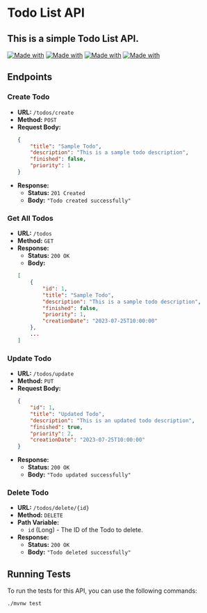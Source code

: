 # Todo List API

This is a simple Todo List API.
--
<a href="https://github.com/Ga5000">![Made with](https://img.shields.io/badge/Spring-green)</a>
<a href="https://github.com/Ga5000">![Made with](https://img.shields.io/badge/Java-red)</a>
<a href="https://github.com/Ga5000">![Made with](https://img.shields.io/badge/Maven-red)</a>
<a href="https://github.com/Ga5000">![Made with](https://img.shields.io/badge/MySQL-blue)</a>


## Endpoints

### Create Todo

- **URL:** `/todos/create`
- **Method:** `POST`
- **Request Body:**
    ```json
    {
        "title": "Sample Todo",
        "description": "This is a sample todo description",
        "finished": false,
        "priority": 1
    }
    ```
- **Response:**
    - **Status:** `201 Created`
    - **Body:** `"Todo created successfully"`

### Get All Todos

- **URL:** `/todos`
- **Method:** `GET`
- **Response:**
    - **Status:** `200 OK`
    - **Body:** 
    ```json
    [
        {
            "id": 1,
            "title": "Sample Todo",
            "description": "This is a sample todo description",
            "finished": false,
            "priority": 1,
            "creationDate": "2023-07-25T10:00:00"
        },
        ...
    ]
    ```

### Update Todo

- **URL:** `/todos/update`
- **Method:** `PUT`
- **Request Body:**
    ```json
    {
        "id": 1,
        "title": "Updated Todo",
        "description": "This is an updated todo description",
        "finished": true,
        "priority": 2,
        "creationDate": "2023-07-25T10:00:00"
    }
    ```
- **Response:**
    - **Status:** `200 OK`
    - **Body:** `"Todo updated successfully"`

### Delete Todo

- **URL:** `/todos/delete/{id}`
- **Method:** `DELETE`
- **Path Variable:**
    - `id` (Long) - The ID of the Todo to delete.
- **Response:**
    - **Status:** `200 OK`
    - **Body:** `"Todo deleted successfully"`

## Running Tests

To run the tests for this API, you can use the following commands:

```sh
./mvnw test


